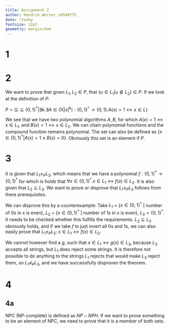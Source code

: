 ```yaml
---
title: Assignment 2
author: Hendrik Werner s4549775
date: \today
fontsize: 12pt
geometry: margin=5em
---
```


# 1

# 2
We want to prove that given $L_1, L_2 \in P$, that $\{u \in L_1 | u \not \in L_2\} \in P$. If we look at the definition of $P$:

$P = \{L \subseteq \{0, 1\}^* | \exists k. \exists A \in O(|x|^k): \{0, 1\}^* \rightarrow \{0, 1\}. A(x) = 1 \leftrightarrow x \in L\}$

We see that we have two polynomial algorithms $A, B$, for which $A(x) = 1 \leftrightarrow x \in L_1$, and $B(x) = 1 \leftrightarrow x \in L_2$. We can chain polynomial functions and the compound function remains polynomial. The set can also be defined as $\{x \in \{0, 1\}^* | A(x) = 1 \land B(x) = 0\}$. Obviously this set is an element if $P$.

# 3
It is given that $L_1 \leq_P L_2$, which means that we have a polynomial $f: \{0, 1\}^* \rightarrow \{0, 1\}^*$ for which is holds that $\forall x \in \{0, 1\}^*. x \in L_1 \leftrightarrow f(x) \in L_2$. It is also given that $L_2 \subseteq L_3$. We want to prove or disprove that $L_1 \leq_P L_3$ follows from there prerequisites.

We can disprove this by a counterexample: Take $L_1$ = {$x \in \{0, 1\}^*$ | number of 0s in x is even}, $L_2$ = {$x \in \{0, 1\}^*$ | number of 1s in x is even}, $L_3 = \{0, 1\}^*$. It needs to be checked whether this fulfills the requirements. $L_2 \subseteq L_3$ obviously holds, and if we take $f$ to just invert all 0s and 1s, we can also easily prove that $L_1 \leq_P L_2$: $x \in L_1 \leftrightarrow f(x) \in L_2$.

We cannot however find a $g$, such that $x \in L_1 \leftrightarrow g(x) \in L_3$, because $L_3$ accepts all strings, but $L_1$ does reject some strings. It is therefore not possible to do anything to the strings $L_1$ rejects that would make $L_3$ reject them, so $L_1 \not \leq_P L_3$, and we have successfully disproven the theorem.

# 4
## 4a
NPC (NP-complete) is defined as $NP \cap NPH$. If we want to prove something to be an element of NPC, we need to prove that it is a member of both sets.
